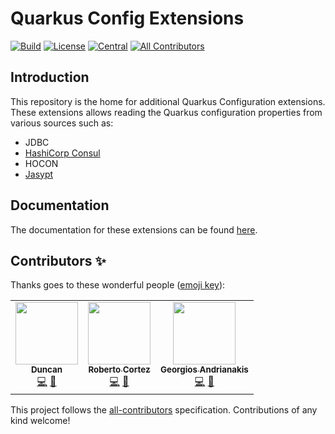 # Quarkus Config Extensions
<!-- ALL-CONTRIBUTORS-BADGE:START - Do not remove or modify this section -->
[![Build](https://github.com/quarkiverse/quarkus-config-extensions/workflows/Build/badge.svg?branch=main)](https://github.com/quarkiverse/quarkus-config-extensions/actions?query=workflow%3ABuild)
[![License](https://img.shields.io/github/license/quarkiverse/quarkus-config-extensions.svg)](http://www.apache.org/licenses/LICENSE-2.0)
[![Central](https://img.shields.io/maven-central/v/io.quarkiverse.config/quarkus-config-extensions?color=green)](https://search.maven.org/search?q=a:quarkus-config-extensions)
[![All Contributors](https://img.shields.io/badge/all_contributors-1-green.svg)](#contributors-)
<!-- ALL-CONTRIBUTORS-BADGE:END -->

## Introduction

This repository is the home for additional Quarkus Configuration extensions.
These extensions allows reading the Quarkus configuration properties from various sources such as:

* JDBC
* [HashiCorp Consul](https://www.consul.io)
* HOCON
* [Jasypt](http://www.jasypt.org)

## Documentation

The documentation for these extensions can be found [here](https://quarkiverse.github.io/quarkiverse-docs/quarkus-config-extensions/dev/index.html).

## Contributors ✨

Thanks goes to these wonderful people ([emoji key](https://allcontributors.org/docs/en/emoji-key)):

<!-- ALL-CONTRIBUTORS-LIST:START - Do not remove or modify this section -->
<!-- prettier-ignore-start -->
<!-- markdownlint-disable -->
<table>
  <tr>
    <td align="center"><a href="http://www.mipagar.com"><img src="https://avatars.githubusercontent.com/u/168596?v=4?s=100" width="100px;" alt=""/><br /><sub><b>Duncan</b></sub></a><br /><a href="https://github.com/quarkiverse/quarkus-config-extensions/commits?author=dabloem" title="Code">💻</a> <a href="#maintenance-dabloem" title="Maintenance">🚧</a></td>
    <td align="center"><a href="http://www.radcortez.com"><img src="https://avatars.githubusercontent.com/u/5796305?v=4?s=100" width="100px;" alt=""/><br /><sub><b>Roberto Cortez</b></sub></a><br /><a href="https://github.com/quarkiverse/quarkus-config-extensions/commits?author=radcortez" title="Code">💻</a> <a href="#maintenance-radcortez" title="Maintenance">🚧</a></td>
    <td align="center"><a href="https://github.com/geoand"><img src="https://avatars.githubusercontent.com/u/4374975?v=4?s=100" width="100px;" alt=""/><br /><sub><b>Georgios Andrianakis</b></sub></a><br /><a href="https://github.com/quarkiverse/quarkus-config-extensions/commits?author=geoand" title="Code">💻</a> <a href="#maintenance-geoand" title="Maintenance">🚧</a></td>
  </tr>
</table>

<!-- markdownlint-restore -->
<!-- prettier-ignore-end -->

<!-- ALL-CONTRIBUTORS-LIST:END -->

This project follows the [all-contributors](https://github.com/all-contributors/all-contributors) specification. Contributions of any kind welcome!
